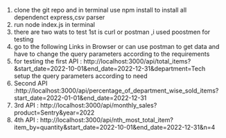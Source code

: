 
1. clone the git repo and in terminal use npm install to install all dependenct express,csv parser
2. run node index.js in terminal 
3. there are two wats to test 1st is curl or postman ,i used poostmen for testing
4. go to the following Links in Browser or can use postman to get data and have to change the query parameters according to the requirements
5. for testing the first API : http://localhost:3000/api/total_items?&start_date=2022-10-01&end_date=2022-12-31&department=Tech
   setup the query parameters according to need 
6. Second API :http://localhost:3000/api/percentage_of_department_wise_sold_items?start_date=2022-01-01&end_date=2022-12-31
7. 3rd API : http://localhost:3000/api/monthly_sales?product=Sentry&year=2022
8. 4th API : http://localhost:3000/api/nth_most_total_item?item_by=quantity&start_date=2022-10-01&end_date=2022-12-31&n=4